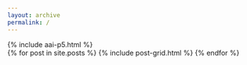 ```yaml
---
layout: archive
permalink: /
---
```


<div id="aai-p5">
{% include aai-p5.html %}
</div>

<div class="tiles">
{% for post in site.posts %}
	{% include post-grid.html %}
{% endfor %}
</div><!-- /.tiles -->

